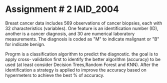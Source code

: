 # Assignment # 2 IAID_2004

Breast cancer data includes 569 observations of cancer biopsies, each with 32 characteristics (variables).
One feature is an identification number (ID), another is a cancer diagnosis, and 30 are numerical
laboratory measurements. The diagnosis is coded as "M" to indicate malignant or "B" for indicate benign.
 
 
 Progrm is a classification algorithm to predict the diagnostic. 
 the goal is to apply cross- validation first to identify the better algorithm
(accuracy) to be used (at least consider Decision Trees,Random Forest and KNN). 
After the identification a strategy  is applied to improve the accuracy
based on hypermeters to achieve the best % of accuracy.
